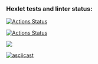 ### Hexlet tests and linter status:
[![Actions Status](https://github.com/IgorShayderov/frontend-project-lvl1/workflows/hexlet-check/badge.svg)](https://github.com/IgorShayderov/frontend-project-lvl1/actions)

[![Actions Status](https://github.com/IgorShayderov/frontend-project-lvl1/workflows/project-check/badge.svg)](https://github.com/IgorShayderov/frontend-project-lvl1/actions)

<a href="https://codeclimate.com/github/codeclimate/codeclimate/maintainability"><img src="https://api.codeclimate.com/v1/badges/a99a88d28ad37a79dbf6/maintainability" /></a>

[![asciicast](https://asciinema.org/a/g3T0Q9g6ncHX6rbKCpaYs9kaj.svg)](https://asciinema.org/a/g3T0Q9g6ncHX6rbKCpaYs9kaj)
